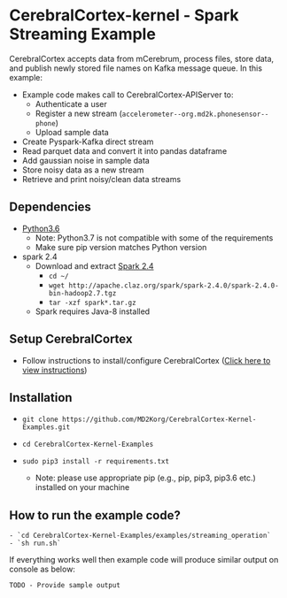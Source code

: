 # CerebralCortex-kernel - Spark Streaming Example
CerebralCortex accepts data from mCerebrum, process files, store data, and publish newly stored file names on Kafka message queue.
In this example:
 - Example code makes call to CerebralCortex-APIServer to:
    - Authenticate a user
    - Register a new stream (`accelerometer--org.md2k.phonesensor--phone`)
    - Upload sample data
 - Create Pyspark-Kafka direct stream
 - Read parquet data and convert it into pandas dataframe
 - Add gaussian noise in sample data
 - Store noisy data as a new stream
 - Retrieve and print noisy/clean data streams

## Dependencies
* [Python3.6](https://www.python.org/downloads/release/python-360/) 
    - Note: Python3.7 is not compatible with some of the requirements
    - Make sure pip version matches Python version 
* spark 2.4
    - Download and extract [Spark 2.4](https://spark.apache.org/downloads.html)
        - `cd ~/`
        - `wget http://apache.claz.org/spark/spark-2.4.0/spark-2.4.0-bin-hadoop2.7.tgz` 
        - `tar -xzf spark*.tar.gz`
    - Spark requires Java-8 installed

## Setup CerebralCortex
- Follow instructions to install/configure CerebralCortex ([Click here to view instructions](https://github.com/MD2Korg/CerebralCortex))

    

## Installation

* `git clone https://github.com/MD2Korg/CerebralCortex-Kernel-Examples.git`
 
* `cd CerebralCortex-Kernel-Examples`

* `sudo pip3 install -r requirements.txt`

    - Note: please use appropriate pip (e.g., pip, pip3, pip3.6 etc.) installed on your machine 

 
## How to run the example code?
    - `cd CerebralCortex-Kernel-Examples/examples/streaming_operation`
    - `sh run.sh`

If everything works well then example code will produce similar output on console as below:

`TODO - Provide sample output`

